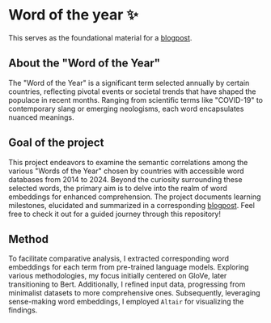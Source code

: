 # Word of the year :sparkles:

This serves as the foundational material for a [blogpost](https://denisemueller.eu/wordoftheyear.html).

## About the "Word of the Year"
The "Word of the Year" is a significant term selected annually by certain countries, reflecting pivotal events or societal trends that have shaped the populace in recent months. Ranging from scientific terms like "COVID-19" to contemporary slang or emerging neologisms, each word encapsulates nuanced meanings.

## Goal of the project
This project endeavors to examine the semantic correlations among the various "Words of the Year" chosen by countries with accessible word databases from 2014 to 2024. Beyond the curiosity surrounding these selected words, the primary aim is to delve into the realm of word embeddings for enhanced comprehension. The project documents learning milestones, elucidated and summarized in a corresponding [blogpost](https://denisemueller.eu/wordoftheyear.html). Feel free to check it out for a guided journey through this repository!

## Method 
To facilitate comparative analysis, I extracted corresponding word embeddings for each term from pre-trained language models. Exploring various methodologies, my focus initially centered on GloVe, later transitioning to Bert. Additionally, I refined input data, progressing from minimalist datasets to more comprehensive ones. Subsequently, leveraging sense-making word embeddings, I employed `Altair` for visualizing the findings.
